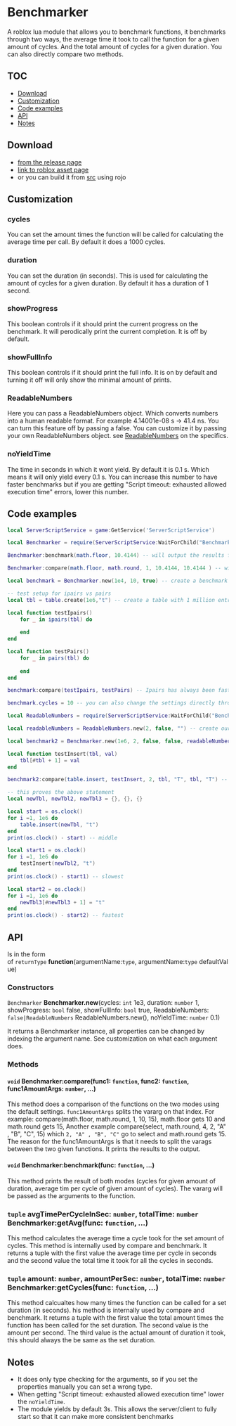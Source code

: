 # Benchmarker
A roblox lua module that allows you to benchmark functions, it benchmarks through two ways, the average time it took to call the function for a given amount of cycles. And the total amount of cycles for a given duration. You can also directly compare two methods.

## TOC
- [Download](#Download)
- [Customization](#Customization)
- [Code examples](#Code-examples)
- [API](#API)
- [Notes](#Notes)

## Download 
- [from the release page](https://github.com/VerdommeMan/Benchmarker/releases)
- [link to roblox asset page](https://www.roblox.com/library/6240410557/ReadableNumbers)
- or you can build it from [src](src/) using rojo


## Customization

### cycles
You can set the amount times the function will be called for calculating the average time per call. By default it does a 1000 cycles.

### duration
You can set the duration (in seconds). This is used for calculating the amount of cycles for a given duration. By default it has a duration of 1 second.

### showProgress
This boolean controls if it should print the current progress on the benchmark. It will perodically print the current completion. It is off by default.

### showFullInfo
This boolean controls if it should print the full info. It is on by default and turning it off will only show the minimal amount of prints.

### ReadableNumbers
Here you can pass a ReadableNumbers object. Which converts numbers into a human readable format. For example 4.14001e-08 s -> 41.4 ns. You can turn this feature off by passing a false. You can customize it by passing your own ReadableNumbers object. see [ReadableNumbers](https://github.com/VerdommeMan/convert-to-human-readable-numbers) on the specifics.

### noYieldTime
The time in seconds in which it wont yield. By default it is 0.1 s. Which means it will only yield every 0.1 s. You can increase this number to have faster benchmarks but if you are getting "Script timeout: exhausted allowed execution time" errors, lower this number.

## Code examples

```lua
local ServerScriptService = game:GetService('ServerScriptService')

local Benchmarker = require(ServerScriptService:WaitForChild("Benchmarker"))

Benchmarker:benchmark(math.floor, 10.4144) -- will output the results for doing 1000 cycles and amount of cycles it did in 1s (default settings)

Benchmarker:compare(math.floor, math.round, 1, 10.4144, 10.4144 ) -- will print the results of each benchmark and print how much faster/slower function1 is compared to function2

local benchmark = Benchmarker.new(1e4, 10, true) -- create a benchmark object with our own configuration, showProgress has been set to to true so that you can see how long it takes for it to complete

-- test setup for ipairs vs pairs
local tbl = table.create(1e6,"t") -- create a table with 1 million entries of "t"

local function testIpairs()
    for _ in ipairs(tbl) do
        
    end
end

local function testPairs()
    for _ in pairs(tbl) do
        
    end
end

benchmark:compare(testIpairs, testPairs) -- Ipairs has always been faster in my comparisons

benchmark.cycles = 10 -- you can also change the settings directly through the properties

local ReadableNumbers = require(ServerScriptService:WaitForChild("Benchmarker"):WaitForChild("ReadableNumbers")) -- ReadableNumbers module

local readableNumbers = ReadableNumbers.new(2, false, "") -- create our own configuration for readablenumbers, we set a precision of 2, make it not remove trailing zeros and put no delimiter between the prefix and the number

local benchmark2 = Benchmarker.new(1e6, 2, false, false, readableNumbers)

local function testInsert(tbl, val)
    tbl[#tbl + 1] = val
end

benchmark2:compare(table.insert, testInsert, 2, tbl, "T", tbl, "T") -- second should always be faster until luau adds the optimizations for table.insert but yet table.insert is a bit faster here in this comparison that is because `tbl[#tbl + 1] = val` is wrapped in a function which adds more overhead and which makes it slower than table.insert

-- this proves the above statement
local newTbl, newTbl2, newTbl3 = {}, {}, {}

local start = os.clock()
for i =1, 1e6 do
    table.insert(newTbl, "t") 
end
print(os.clock() - start) -- middle

local start1 = os.clock()
for i =1, 1e6 do
    testInsert(newTbl2, "t")
end
print(os.clock() - start1) -- slowest

local start2 = os.clock()
for i =1, 1e6 do
    newTbl3[#newTbl3 + 1] = "t"
end
print(os.clock() - start2) -- fastest
```

## API
Is in the form of `returnType` **function**(argumentName:`type`, argumentName:`type` defaultValue)

### Constructors

`Benchmarker` **Benchmarker.new**(cycles: `int` 1e3, duration: `number` 1, showProgress: `bool` false, showFullInfo: `bool` true, ReadableNumbers: `false|ReadableNumbers` ReadableNumbers.new(), noYieldTime: `number` 0.1)

It returns a Benchmarker instance, all properties can be changed by indexing the argument name. See customization on what each argument does.

### Methods

#### `void` **Benchmarker:compare**(func1: `function`, func2: `function`, func1AmountArgs: `number`, ...)
This method does a comparison of the functions on the two modes using the default settings. `func1AmountArgs` splits the vararg on that index. For example:  compare(math.floor, math.round, 1, 10, 15), math.floor gets 10 and math.round gets 15, Another example  compare(select, math.round, 4, 2, "A" , "B", "C", 15) which `2, "A" , "B", "C"` go to select and math.round gets 15.
The reason for the func1AmountArgs is that it needs to split the varags between the two given functions. It prints the results to the output.

#### `void` **Benchmarker:benchmark**(func: `function`, ...)
This method prints the result of both modes (cycles for given amount of duration, average tim per cycle of given amount of cycles). The vararg will be passed as the arguments to the function.

### `tuple` avgTimePerCycleInSec: `number`, totalTime: `number` **Benchmarker:getAvg**(func: `function`, ...)
This method calculates the average time a cycle took for the set amount of cycles. This method is internally used by compare and benchmark. It returns a tuple with the first value the average time per cycle in seconds and the second value the total time it took for all the cycles in seconds.

### `tuple` amount: `number`, amountPerSec: `number`, totalTime: `number` **Benchmarker:getCycles**(func: `function`, ...)
This method calcualtes how many times the function can be called for a set duration (in seconds). his method is internally used by compare and benchmark. It returns a tuple with the first value the total amount times the function has been called for the set duration. The second value is the amount per second. The third value is the actual amount of duration it took, this should always the be same as the set duration.

## Notes
- It does only type checking for the arguments, so if you set the properties manually you can set a wrong type.
- When getting "Script timeout: exhausted allowed execution time" lower the `noYieldTime`.
- The module yields by default 3s. This allows the server/client to fully start so that it can make more consistent benchmarks

